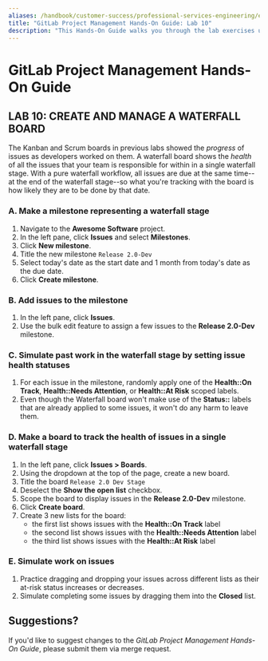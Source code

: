 ```yaml
---
aliases: /handbook/customer-success/professional-services-engineering/education-services/gitlabpmhandsonlab10.html
title: "GitLab Project Management Hands-On Guide: Lab 10"
description: "This Hands-On Guide walks you through the lab exercises used in the GitLab Project Management course."
---
```


# GitLab Project Management Hands-On Guide


## LAB 10: CREATE AND MANAGE A WATERFALL BOARD

The Kanban and Scrum boards in previous labs showed the *progress* of issues as developers worked on them. A waterfall board shows the *health* of all the issues that your team is responsible for within in a single waterfall stage. With a pure waterfall workflow, all issues are due at the same time--at the end of the waterfall stage--so what you're tracking with the board is how likely they are to be done by that date.

### A. Make a milestone representing a waterfall stage

1. Navigate to the **Awesome Software** project.
1. In the left pane, click **Issues** and select **Milestones**.
1. Click **New milestone**.
1. Title the new milestone `Release 2.0-Dev`
1. Select today's date as the start date and 1 month from today's date as the due date.
1. Click **Create milestone**.

### B. Add issues to the milestone

1. In the left pane, click **Issues**.
1. Use the bulk edit feature to assign a few issues to the **Release 2.0-Dev** milestone.

### C. Simulate past work in the waterfall stage by setting issue health statuses

1. For each issue in the milestone, randomly apply one of the **Health::On Track**, **Health::Needs Attention**, or **Health::At Risk** scoped labels.
1. Even though the Waterfall board won't make use of the **Status::** labels that are already applied to some issues, it won't do any harm to leave them.

### D. Make a board to track the health of issues in a single waterfall stage

1. In the left pane, click **Issues > Boards**.
1. Using the dropdown at the top of the page, create a new board.
1. Title the board `Release 2.0 Dev Stage`
1. Deselect the **Show the open list** checkbox.
1. Scope the board to display issues in the **Release 2.0-Dev** milestone.
1. Click **Create board**.
1. Create 3 new lists for the board:
   - the first list shows issues with the **Health::On Track** label
   - the second list shows issues with the **Health::Needs Attention** label
   - the third list shows issues with the **Health::At Risk** label

### E. Simulate work on issues

1. Practice dragging and dropping your issues across different lists as their at-risk status increases or decreases.
1. Simulate completing some issues by dragging them into the **Closed** list.


## Suggestions?

If you'd like to suggest changes to the *GitLab Project Management Hands-On Guide*, please submit them via merge request.
